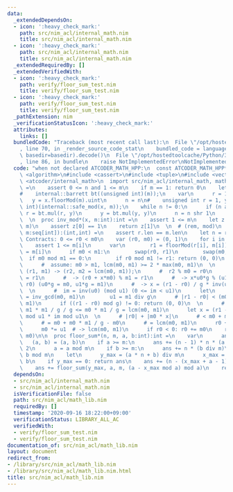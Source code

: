 ```yaml
---
data:
  _extendedDependsOn:
  - icon: ':heavy_check_mark:'
    path: src/nim_acl/internal_math.nim
    title: src/nim_acl/internal_math.nim
  - icon: ':heavy_check_mark:'
    path: src/nim_acl/internal_math.nim
    title: src/nim_acl/internal_math.nim
  _extendedRequiredBy: []
  _extendedVerifiedWith:
  - icon: ':heavy_check_mark:'
    path: verify/floor_sum_test.nim
    title: verify/floor_sum_test.nim
  - icon: ':heavy_check_mark:'
    path: verify/floor_sum_test.nim
    title: verify/floor_sum_test.nim
  _pathExtension: nim
  _verificationStatusIcon: ':heavy_check_mark:'
  attributes:
    links: []
  bundledCode: "Traceback (most recent call last):\n  File \"/opt/hostedtoolcache/Python/3.8.5/x64/lib/python3.8/site-packages/onlinejudge_verify/documentation/build.py\"\
    , line 70, in _render_source_code_stat\n    bundled_code = language.bundle(stat.path,\
    \ basedir=basedir).decode()\n  File \"/opt/hostedtoolcache/Python/3.8.5/x64/lib/python3.8/site-packages/onlinejudge_verify/languages/nim.py\"\
    , line 86, in bundle\n    raise NotImplementedError\nNotImplementedError\n"
  code: "when not declared ATCODER_MATH_HPP:\n  const ATCODER_MATH_HPP* = 1\n\n#include\
    \ <algorithm>\n#include <cassert>\n#include <tuple>\n#include <vector>\n#include\
    \ <atcoder/internal_math>\n  import src/nim_acl/internal_math, math\n  proc pow_mod*(x,n,m:int):int\
    \ =\n    assert 0 <= n and 1 <= m\n    if m == 1: return 0\n    let bt = initBarrett(m.uint)\n\
    #    internal::barrett bt((unsigned int)(m));\n    var\n      r = 1.uint\n   \
    \   y = x.floorMod(m).uint\n      n = n\n#    unsigned int r = 1, y = (unsigned\
    \ int)(internal::safe_mod(x, m));\n    while n != 0:\n      if (n and 1) != 0:\
    \ r = bt.mul(r, y)\n      y = bt.mul(y, y)\n      n = n shr 1\n    return r.int\n\
    \  \n  proc inv_mod*(x, m:int):int =\n    assert 1 <= m\n    let z = inv_gcd(x,\
    \ m)\n    assert z[0] == 1\n    return z[1]\n  \n  # (rem, mod)\n  proc crt*(r,\
    \ m:seq[int]):(int,int) =\n    assert r.len == m.len\n    let n = r.len\n    #\
    \ Contracts: 0 <= r0 < m0\n    var (r0, m0) = (0, 1)\n    for i in 0..<n:\n  \
    \    assert 1 <= m[i]\n      var\n        r1 = floorMod(r[i], m[i])\n        m1\
    \ = m[i]\n      if m0 < m1:\n        swap(r0, r1)\n        swap(m0, m1)\n    \
    \  if m0 mod m1 == 0:\n        if r0 mod m1 != r1: return (0, 0)\n        continue\n\
    \      #  assume: m0 > m1, lcm(m0, m1) >= 2 * max(m0, m1)\n  \n      #  (r0, m0),\
    \ (r1, m1) -> (r2, m2 = lcm(m0, m1));\n      #  r2 % m0 = r0\n      #  r2 % m1\
    \ = r1\n      #  -> (r0 + x*m0) % m1 = r1\n      #  -> x*u0*g % (u1*g) = (r1 -\
    \ r0) (u0*g = m0, u1*g = m1)\n      #  -> x = (r1 - r0) / g * inv(u0) (mod u1)\n\
    \  \n      #  im = inv(u0) (mod u1) (0 <= im < u1)\n      let\n        (g, im)\
    \ = inv_gcd(m0, m1)\n        u1 = m1 div g\n      # |r1 - r0| < (m0 + m1) <= lcm(m0,\
    \ m1)\n      if ((r1 - r0) mod g) != 0: return (0, 0)\n  \n      # u1 * u1 <=\
    \ m1 * m1 / g / g <= m0 * m1 / g = lcm(m0, m1)\n      let x = (r1 - r0) div g\
    \ mod u1 * im mod u1\n  \n      # |r0| + |m0 * x|\n      # < m0 + m0 * (u1 - 1)\n\
    \      # = m0 + m0 * m1 / g - m0\n      # = lcm(m0, m1)\n      r0 += x * m0\n\
    \      m0 *= u1  # -> lcm(m0, m1)\n      if r0 < 0: r0 += m0\n    return (r0,\
    \ m0)\n\n  proc floor_sum*(n, m, a, b:int):int =\n    var\n      ans = 0\n   \
    \   (a, b) = (a, b)\n    if a >= m:\n      ans += (n - 1) * n * (a div m) div\
    \ 2\n      a = a mod m\n    if b >= m:\n      ans += n * (b div m)\n      b =\
    \ b mod m\n    let\n      y_max = (a * n + b) div m\n      x_max = y_max * m -\
    \ b\n    if y_max == 0: return ans\n    ans += (n - (x_max + a - 1) div a) * y_max\n\
    \    ans += floor_sum(y_max, a, m, (a - x_max mod a) mod a)\n    return ans\n"
  dependsOn:
  - src/nim_acl/internal_math.nim
  - src/nim_acl/internal_math.nim
  isVerificationFile: false
  path: src/nim_acl/math_lib.nim
  requiredBy: []
  timestamp: '2020-09-16 18:22:00+09:00'
  verificationStatus: LIBRARY_ALL_AC
  verifiedWith:
  - verify/floor_sum_test.nim
  - verify/floor_sum_test.nim
documentation_of: src/nim_acl/math_lib.nim
layout: document
redirect_from:
- /library/src/nim_acl/math_lib.nim
- /library/src/nim_acl/math_lib.nim.html
title: src/nim_acl/math_lib.nim
---
```

